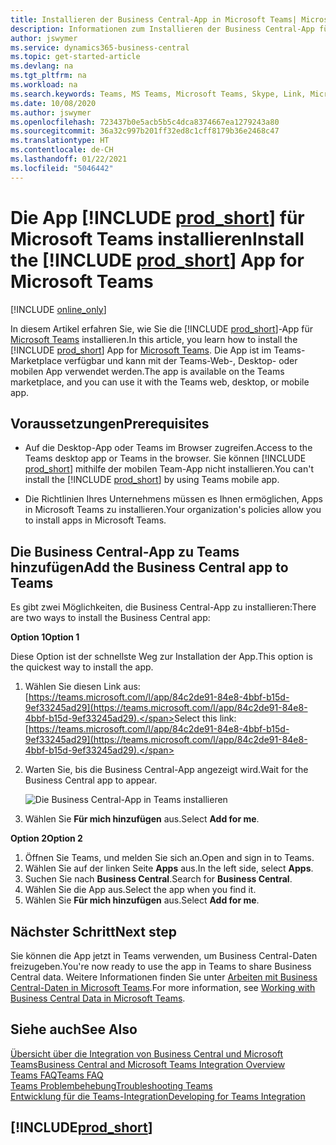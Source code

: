 ```yaml
---
title: Installieren der Business Central-App in Microsoft Teams| Microsoft Docs
description: Informationen zum Installieren der Business Central-App für Microsoft Teams.
author: jswymer
ms.service: dynamics365-business-central
ms.topic: get-started-article
ms.devlang: na
ms.tgt_pltfrm: na
ms.workload: na
ms.search.keywords: Teams, MS Teams, Microsoft Teams, Skype, Link, Microsoft 365, collaborate, collaboration, teamwork
ms.date: 10/08/2020
ms.author: jswymer
ms.openlocfilehash: 723437b0e5acb5b5c4dca8374667ea1279243a80
ms.sourcegitcommit: 36a32c997b201ff32ed8c1cff8179b36e2468c47
ms.translationtype: HT
ms.contentlocale: de-CH
ms.lasthandoff: 01/22/2021
ms.locfileid: "5046442"
---
```

# <a name="install-the-prod_short-app-for-microsoft-teams"></a><span data-ttu-id="0650f-103">Die App [!INCLUDE [prod_short](includes/prod_short.md)] für Microsoft Teams installieren</span><span class="sxs-lookup"><span data-stu-id="0650f-103">Install the [!INCLUDE [prod_short](includes/prod_short.md)] App for Microsoft Teams</span></span>

[!INCLUDE [online_only](includes/online_only.md)]

<span data-ttu-id="0650f-104">In diesem Artikel erfahren Sie, wie Sie die [!INCLUDE [prod_short](includes/prod_short.md)]-App für [Microsoft Teams](https://www.microsoft.com/en-us/microsoft-365/microsoft-teams) installieren.</span><span class="sxs-lookup"><span data-stu-id="0650f-104">In this article, you learn how to install the [!INCLUDE [prod_short](includes/prod_short.md)] App for [Microsoft Teams](https://www.microsoft.com/en-us/microsoft-365/microsoft-teams).</span></span> <span data-ttu-id="0650f-105">Die App ist im Teams-Marketplace verfügbar und kann mit der Teams-Web-, Desktop- oder mobilen App verwendet werden.</span><span class="sxs-lookup"><span data-stu-id="0650f-105">The app is available on the Teams marketplace, and you can use it with the Teams web, desktop, or mobile app.</span></span>

## <a name="prerequisites"></a><span data-ttu-id="0650f-106">Voraussetzungen</span><span class="sxs-lookup"><span data-stu-id="0650f-106">Prerequisites</span></span>

- <span data-ttu-id="0650f-107">Auf die Desktop-App oder Teams im Browser zugreifen.</span><span class="sxs-lookup"><span data-stu-id="0650f-107">Access to the Teams desktop app or Teams in the browser.</span></span> <span data-ttu-id="0650f-108">Sie können [!INCLUDE [prod_short](includes/prod_short.md)] mithilfe der mobilen Team-App nicht installieren.</span><span class="sxs-lookup"><span data-stu-id="0650f-108">You can't install the [!INCLUDE [prod_short](includes/prod_short.md)] by using Teams mobile app.</span></span>

- <span data-ttu-id="0650f-109">Die Richtlinien Ihres Unternehmens müssen es Ihnen ermöglichen, Apps in Microsoft Teams zu installieren.</span><span class="sxs-lookup"><span data-stu-id="0650f-109">Your organization's policies allow you to install apps in Microsoft Teams.</span></span>

## <a name="add-the-business-central-app-to-teams"></a><span data-ttu-id="0650f-110">Die Business Central-App zu Teams hinzufügen</span><span class="sxs-lookup"><span data-stu-id="0650f-110">Add the Business Central app to Teams</span></span>

<span data-ttu-id="0650f-111">Es gibt zwei Möglichkeiten, die Business Central-App zu installieren:</span><span class="sxs-lookup"><span data-stu-id="0650f-111">There are two ways to install the Business Central app:</span></span>

<span data-ttu-id="0650f-112">**Option 1**</span><span class="sxs-lookup"><span data-stu-id="0650f-112">**Option 1**</span></span>

<span data-ttu-id="0650f-113">Diese Option ist der schnellste Weg zur Installation der App.</span><span class="sxs-lookup"><span data-stu-id="0650f-113">This option is the quickest way to install the app.</span></span>

1. <span data-ttu-id="0650f-114">Wählen Sie diesen Link aus: [https://teams.microsoft.com/l/app/84c2de91-84e8-4bbf-b15d-9ef33245ad29](https://teams.microsoft.com/l/app/84c2de91-84e8-4bbf-b15d-9ef33245ad29).</span><span class="sxs-lookup"><span data-stu-id="0650f-114">Select this link: [https://teams.microsoft.com/l/app/84c2de91-84e8-4bbf-b15d-9ef33245ad29](https://teams.microsoft.com/l/app/84c2de91-84e8-4bbf-b15d-9ef33245ad29).</span></span>

2. <span data-ttu-id="0650f-115">Warten Sie, bis die Business Central-App angezeigt wird.</span><span class="sxs-lookup"><span data-stu-id="0650f-115">Wait for the Business Central app to appear.</span></span>

    ![Die Business Central-App in Teams installieren](media/teams-install-app.png)

3. <span data-ttu-id="0650f-117">Wählen Sie **Für mich hinzufügen** aus.</span><span class="sxs-lookup"><span data-stu-id="0650f-117">Select **Add for me**.</span></span>

<span data-ttu-id="0650f-118">**Option 2**</span><span class="sxs-lookup"><span data-stu-id="0650f-118">**Option 2**</span></span>

1. <span data-ttu-id="0650f-119">Öffnen Sie Teams, und melden Sie sich an.</span><span class="sxs-lookup"><span data-stu-id="0650f-119">Open and sign in to Teams.</span></span>
2. <span data-ttu-id="0650f-120">Wählen Sie auf der linken Seite **Apps** aus.</span><span class="sxs-lookup"><span data-stu-id="0650f-120">In the left side, select **Apps**.</span></span>
3. <span data-ttu-id="0650f-121">Suchen Sie nach **Business Central**.</span><span class="sxs-lookup"><span data-stu-id="0650f-121">Search for **Business Central**.</span></span>
4. <span data-ttu-id="0650f-122">Wählen Sie die App aus.</span><span class="sxs-lookup"><span data-stu-id="0650f-122">Select the app when you find it.</span></span>
5. <span data-ttu-id="0650f-123">Wählen Sie **Für mich hinzufügen** aus.</span><span class="sxs-lookup"><span data-stu-id="0650f-123">Select **Add for me**.</span></span>

## <a name="next-step"></a><span data-ttu-id="0650f-124">Nächster Schritt</span><span class="sxs-lookup"><span data-stu-id="0650f-124">Next step</span></span>

<span data-ttu-id="0650f-125">Sie können die App jetzt in Teams verwenden, um Business Central-Daten freizugeben.</span><span class="sxs-lookup"><span data-stu-id="0650f-125">You're now ready to use the app in Teams to share Business Central data.</span></span> <span data-ttu-id="0650f-126">Weitere Informationen finden Sie unter [Arbeiten mit Business Central-Daten in Microsoft Teams](across-working-with-teams.md).</span><span class="sxs-lookup"><span data-stu-id="0650f-126">For more information, see [Working with Business Central Data in Microsoft Teams](across-working-with-teams.md).</span></span>

## <a name="see-also"></a><span data-ttu-id="0650f-127">Siehe auch</span><span class="sxs-lookup"><span data-stu-id="0650f-127">See Also</span></span>

[<span data-ttu-id="0650f-128">Übersicht über die Integration von Business Central und Microsoft Teams</span><span class="sxs-lookup"><span data-stu-id="0650f-128">Business Central and Microsoft Teams Integration Overview</span></span>](across-teams-overview.md)  
[<span data-ttu-id="0650f-129">Teams FAQ</span><span class="sxs-lookup"><span data-stu-id="0650f-129">Teams FAQ</span></span>](teams-faq.md)  
[<span data-ttu-id="0650f-130">Teams Problembehebung</span><span class="sxs-lookup"><span data-stu-id="0650f-130">Troubleshooting Teams</span></span>](admin-teams-troubleshooting.md)  
[<span data-ttu-id="0650f-131">Entwicklung für die Teams-Integration</span><span class="sxs-lookup"><span data-stu-id="0650f-131">Developing for Teams Integration</span></span>](/dynamics365/business-central/dev-itpro/developer/devenv-develop-for-teams)  

## [!INCLUDE[prod_short](includes/free_trial_md.md)]  
